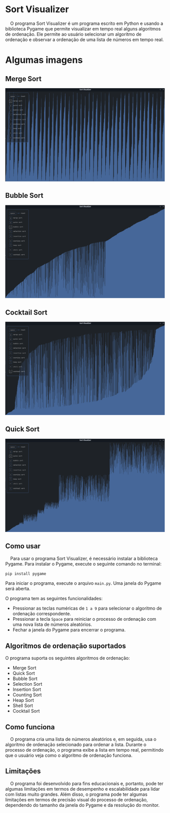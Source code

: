 # Sort Visualizer

    O programa Sort Visualizer é um programa escrito em Python e usando a biblioteca Pygame que permite visualizar em tempo real alguns algoritmos de ordenação. Ele permite ao usuário selecionar um algoritmo de ordenação e observar a ordenação de uma lista de números em tempo real.

# Algumas imagens

## Merge Sort

![](res/images/merge.png)

## Bubble Sort

![](res/images/bubble.png)

## Cocktail Sort

![](res/images/cocktail.png)

## Quick Sort

![](res/images/quick_sort.png)

## Como usar

    Para usar o programa Sort Visualizer, é necessário instalar a biblioteca Pygame. Para instalar o Pygame, execute o seguinte comando no terminal:

```python
pip install pygame
```

Para iniciar o programa, execute o arquivo `main.py`. Uma janela do Pygame será aberta.

O programa tem as seguintes funcionalidades:

- Pressionar as teclas numéricas de `1 a 9` para selecionar o algoritmo de ordenação correspondente.
- Pressionar a tecla `Space` para reiniciar o processo de ordenação com uma nova lista de números aleatórios.
- Fechar a janela do Pygame para encerrar o programa.

## Algoritmos de ordenação suportados

O programa suporta os seguintes algoritmos de ordenação:

- Merge Sort
- Quick Sort
- Bubble Sort
- Selection Sort
- Insertion Sort
- Counting Sort
- Heap Sort
- Shell Sort
- Cocktail Sort

## Como funciona

    O programa cria uma lista de números aleatórios e, em seguida, usa o algoritmo de ordenação selecionado para ordenar a lista. Durante o processo de ordenação, o programa exibe a lista em tempo real, permitindo que o usuário veja como o algoritmo de ordenação funciona.

## Limitações

    O programa foi desenvolvido para fins educacionais e, portanto, pode ter algumas limitações em termos de desempenho e escalabilidade para lidar com listas muito grandes. Além disso, o programa pode ter algumas limitações em termos de precisão visual do processo de ordenação, dependendo do tamanho da janela do Pygame e da resolução do monitor.